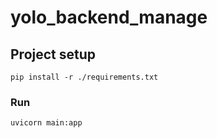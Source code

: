 # yolo_backend_manage

## Project setup
```
pip install -r ./requirements.txt
```

### Run
```
uvicorn main:app
```
